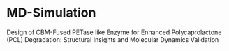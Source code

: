 # MD-Simulation
 Design of CBM-Fused PETase like Enzyme for Enhanced Polycaprolactone (PCL) Degradation: Structural Insights and Molecular Dynamics Validation
